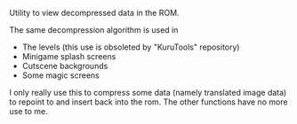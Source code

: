 Utility to view decompressed data in the ROM.

The same decompression algorithm is used in
- The levels (this use is obsoleted by "KuruTools" repository)
- Minigame splash screens
- Cutscene backgrounds
- Some magic screens

I only really use this to compress some data (namely translated image data) to repoint to and insert back into the rom. The other functions have no more use to me.
